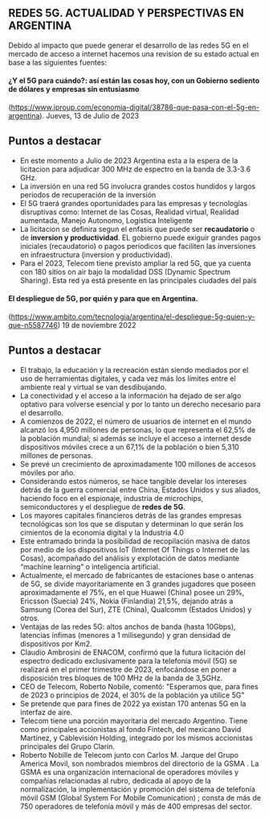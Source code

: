 ## REDES 5G. ACTUALIDAD Y PERSPECTIVAS EN ARGENTINA

Debido al impacto que puede generar el desarrollo de las redes 5G en el mercado de acceso a internet hacemos una revision de su estado actual en base a las siguientes fuentes:

#### ¿Y el 5G para cuándo?: así están las cosas hoy, con un Gobierno sediento de dólares y empresas sin entusiasmo
 (https://www.iproup.com/economia-digital/38786-que-pasa-con-el-5g-en-argentina). Jueves, 13 de Julio de 2023

## Puntos a destacar

- En este momento a Julio de 2023 Argentina esta a la espera de la licitacion para adjudicar 300 MHz de espectro en la banda de 3.3-3.6 GHz.
- La inversión en una red 5G involucra grandes costos hundidos y largos periodos de recuperación de la inversión
- El 5G traerá grandes oportunidades para las empresas y tecnologías disruptivas como: Internet de las Cosas, Realidad virtual, Realidad aumentada, Manejo Autonomo, Logistica Inteligente
- La licitacion se definira segun el enfasis que puede ser **recaudatorio** o de **inversion y productividad**. EL gobierno puede exiguir grandes pagos iniciales (recaudatorio) o pagos periodicos que faciliten las inversiones en infraestructura (inversion y productividad).
- Para el 2023, Telecom tiene previsto ampliar la red 5G, que ya cuenta con 180 sitios on air bajo la modalidad DSS (Dynamic Spectrum Sharing). Esta red ya está presente en las principales ciudades del país

 #### El despliegue de 5G, por quién y para que en Argentina. 
 (https://www.ambito.com/tecnologia/argentina/el-despliegue-5g-quien-y-que-n5587746) 19 de noviembre 2022

 ## Puntos a destacar

 - El trabajo, la educación y la recreación están siendo mediados por el uso de herramientas digitales, y cada vez más los límites entre el ambiente real y virtual se van desdibujando.
- La conectividad y el acceso a la información ha dejado de ser algo optativo para volverse esencial y por lo tanto un derecho necesario para el desarrollo.
- A comienzos de 2022, el número de usuarios de internet en el mundo alcanzó los 4,950 millones de personas, lo que representa el 62,5% de la población mundial; si además se incluye el acceso a internet desde dispositivos móviles crece a un 67,1% de la población o bien 5,310 millones de personas.
- Se prevé un crecimiento de aproximadamente 100 millones de accesos móviles por año.
- Considerando estos números, se hace tangible develar los intereses detrás de la guerra comercial entre China, Estados Unidos y sus aliados, haciendo foco en el espionaje, industria de microchips, semiconductores y el despliegue de **redes de 5G**.
- Los mayores capitales financieros detrás de las grandes empresas tecnológicas son los que se disputan y determinan lo que serán los cimientos de la economía digital y la Industria 4.0
- Este entramado brinda la posibilidad de recopilación masiva de datos por medio de los dispositivos IoT (Internet Of Things o Internet de las Cosas), acompañado del análisis y explotación de datos mediante “machine learning” o inteligencia artificial.
- Actualmente, el mercado de fabricantes de estaciones base o antenas de 5G, se divide mayoritariamente en 3 grandes jugadores que poseen aproximadamente el 75%, en el que Huawei (China) posee un 29%, Ericsson (Suecia) 24%, Nokia (Finlandia) 21,5%, dejando atrás a Samsung (Corea del Sur), ZTE (China), Qualcomm (Estados Unidos) y otros.
- Ventajas de las redes 5G: altos anchos de banda (hasta 10Gbps), latencias ínfimas (menores a 1 milisegundo) y gran densidad de dispositivos por Km2.
- Claudio Ambrosini de ENACOM, confirmó que la futura licitación del espectro dedicado exclusivamente para la telefonía móvil (5G) se realizará en el primer trimestre de 2023, enfocándose en poner a disposición tres bloques de 100 MHz de la banda de 3,5GHz.
- CEO de Telecom, Roberto Nobile, comentó: "Esperamos que, para fines de 2023 o principios de 2024, el 30% de la población ya utilice 5G"
- Se pretende que para fines de 2022 ya existan 170 antenas 5G en la interfaz de aire.
- Telecom tiene una porción mayoritaria del mercado Argentino. Tiene como principales accionistas al fondo Fintech, del mexicano David Martínez, y Cablevisión Holding, integrado por los mismos accionistas principales del Grupo Clarín.
- Roberto Nobille de Telecom junto con Carlos M. Jarque del Grupo America Movil, son nombrados miembros del directorio de la GSMA  . La GSMA es una organización internacional de operadores móviles y compañías relacionadas al rubro, dedicada al apoyo de la normalización, la implementación y promoción del sistema de telefonía móvil GSM (Global System For Mobile Comunication) ; consta de más de 750 operadores de telefonía móvil y más de 400 empresas del sector.



